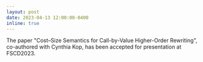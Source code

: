 ```yaml
---
layout: post
date: 2023-04-13 12:00:00-0400
inline: true
---
```


The paper "Cost–Size Semantics for Call-by-Value Higher-Order Rewriting",
co-authored with Cynthia Kop,
has been accepted for presentation at FSCD2023.

